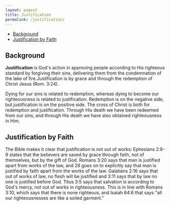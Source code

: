 ```yaml
---
layout: pagev2
title: Justification
permalink: /justification/
---
```

- [Background](#background)
- [Justification by Faith](#justification-by-faith)

## Background

**Justification** is God's action in approving people according to His righteous standard by forgiving their sins, delivering them from the condemnation of the lake of fire.Justification is by grace and through the redemption of Christ Jesus (Rom. 3:24). 

Dying for our sins is related to redemption, whereas dying to become our righteousness is related to justification. Redemption is on the negative side, but justification is on the positive side. The cross of Christ is both for redemption and justification. Through His death we have been redeemed from our sins, and through His death we have also obtained righteousness in Him.

## Justification by Faith

The Bible makes it clear that justification is not out of works: Ephesians 2:8-9 states that the believers are saved by grace through faith, not of themselves, but by the gift of God. Romans 3:20 says that man is justified apart from works of the law, and 28 goes on to explicitly say that man is justified by faith apart from the works of the law. Galatians 2:16 says that out of works of law, no flesh will be justified and 3:11 says that by law no one is justified before God. Titus 3:5 says that salvation is according to God's mercy, not out of works in righteousness. This is in line with Romans 3:10, which says that there is none righteous, and Isaiah 64:6 that says "all our righteousnesses are like a soiled garment."